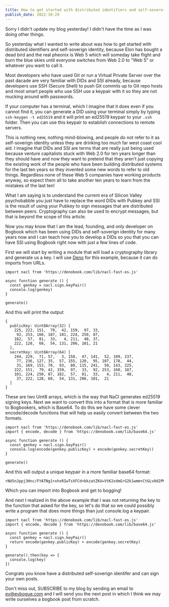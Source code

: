 ```yaml
---
title: How to get started with distributed identifiers and self-sovereign identity
publish_date: 2022-10-29
---
```


Sorry I didn't update my blog yesterday! I didn't have the time as I was doing other things.

So yesterday what I wanted to write about was how to get started with distributed identifiers and self-soverign identity, because Elon has bought a dead bird and the real pheonix is Web 5 which will someday take flight and burn the blue skies until everyone switches from Web 2.0 to "Web 5" or whatever you want to call it.

Most developers who have used Git or run a Virtual Private Server over the past dacade are very familiar with DIDs and SSI already, because developers use SSH (Secure Shell) to push Git commits up to Git repo hosts and most smart people who use SSH use a keypair with it so they are not mucking around with passwords.

If your computer has a terminal, which I imagine that it does even if you cannot find it, you can generate a DID using your terminal simply by typing `ssh-keygen -t ed25519` and it will print an ed25519 keypair to your `.ssh` folder. Then you can use this keypair to establish connections to remote servers. 

This is nothing new, nothing mind-blowing, and people do not refer to it as self-soverign identity unless they are drinking too much far west coast cool aid. I imagine that DIDs and SSI are terms that are really just being used because venture capitalists stuck with Web 2.0 for ten years longer than they should have and now they want to pretend that they aren't just copying the existing work of the people who have been building distributed systems for the last ten years so they invented some new words to refer to old things. Regardless none of these Web 5 companies have working products anyway, so expect them all to take another ten years to learn from the mistakes of the last ten!

What I am saying is to understand the current era of Silicon Valley psychobabble you just have to replace the word DIDs with Pubkey and SSI is the result of using your Pubkey to sign messages that are distributed between peers. Cryptography can also be used to encrypt messages, but that is beyond the scope of this article. 

Now you may know that I am the lead, founding, and only developer on Bogbook which has been using DIDs and self-soverign identity for many years now and I can teach how you to develop a DIDs so you that you can have SSI using Bogbook right now with just a few lines of code.

First we will start by writing a module that will load a cryptography library and generate us a key. I will use [Deno](https://deno.land/) for this example, because it can do imports from URLs. 

```
import nacl from 'https://denobook.com/lib/nacl-fast-es.js'

async function generate () {
  const genkey = nacl.sign.keyPair()
  console.log(genkey)
}

generate()
```

And this will print the output

```
{
  publicKey: Uint8Array(32) [
    225, 222, 151,  79,  42, 159,  97, 33,
     92, 253, 160, 187, 101, 224, 250, 87,
    182,  57,  81,  33,   4, 211,  48, 37,
    222, 128,  68,  54, 131, 206, 101, 21
  ],
  secretKey: Uint8Array(64) [
    244, 229,  71, 57,   3, 158,  47, 141,  52, 189, 237,
     77, 236, 127, 35,  57, 155, 120,  95, 107, 178,  44,
     31, 169, 153, 70,  93,  80, 115, 241,  50, 143, 225,
    222, 151,  79, 42, 159,  97,  33,  92, 253, 160, 187,
    101, 224, 250, 87, 182,  57,  81,  33,   4, 211,  48,
     37, 222, 128, 68,  54, 131, 206, 101,  21
  ]
}
```

These are two Uint8 arrays, which is the way that NaCl generates ed25519 signing keys. Next we want to convert this into a format that is more familiar to Bogbookers, which is Base64. To do this we have some clever encode/decode functions that will help us easily convert between the two formats.

```
import nacl from 'https://denobook.com/lib/nacl-fast-es.js'
import { encode, decode } from 'https://denobook.com/lib/base64.js'

async function generate () {
  const genkey = nacl.sign.keyPair()
  console.log(encode(genkey.publicKey) + encode(genkey.secretKey))
}

generate()
```

And this will output a unique keypair in a more familiar base64 format:

```
rNU5nJppj3Hnc/FYATNg1+xhxRIwTsXFCd+bkzatZKU=VtK2xdmGrG2k1wmm+CtGLv0d2PMhtjOv+ZZaWkbpzy2s1TmcmmmPcedz8VgBM2DX7GHFEjBOxcUJ35uTNq1kpQ==
```

Which you can import into Bogbook and get to bogging! 

And next I realized in the above example that I was not returning the key to the function that asked for the key, so let's do that so we could possibly write a program that does more things than just console.log a keypair.

```
import nacl from 'https://denobook.com/lib/nacl-fast-es.js'
import { encode, decode } from 'https://denobook.com/lib/base64.js'

async function generate () {
  const genkey = nacl.sign.keyPair()
  return encode(genkey.publicKey) + encode(genkey.secretKey)
}

generate().then(key => {
  console.log(key)
})
```

Congrats you know have a distributed self-soverign identifer and can sign your own posts.

Don't miss out, SUBSCRIBE to my blog by sending an email to ev@evbogue.com and I will send you the next post in which I think we may write ourselves a bogbook post from scratch.
